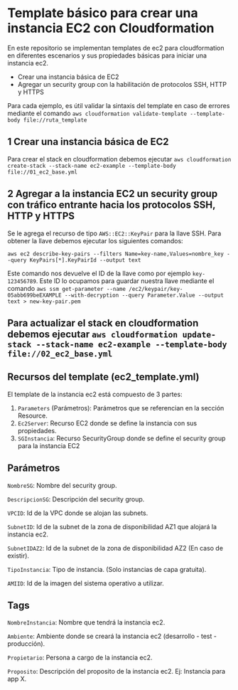 # Template básico para crear una instancia EC2 con Cloudformation

En este repositorio se implementan templates de ec2 para cloudformation en diferentes escenarios y sus propiedades básicas para iniciar una instancia ec2.

- Crear una instancia básica de EC2
- Agregar un security group con la habilitación de protocolos SSH, HTTP y HTTPS

Para cada ejemplo, es útil validar la sintaxis del template en caso de errores mediante el comando `aws cloudformation validate-template --template-body file://ruta_template`

## 1 Crear una instancia básica de EC2

Para crear el stack en cloudformation debemos ejecutar `aws cloudformation create-stack --stack-name ec2-example --template-body file://01_ec2_base.yml`

## 2 Agregar a la instancia EC2 un security group con tráfico entrante hacia los protocolos SSH, HTTP y HTTPS

Se le agrega el recurso de tipo `AWS::EC2::KeyPair` para la llave SSH. Para obtener la llave debemos ejecutar los siguientes comandos:

`aws ec2 describe-key-pairs --filters Name=key-name,Values=nombre_key --query KeyPairs[*].KeyPairId --output text`

Este comando nos devuelve el ID de la llave como por ejemplo `key-123456789`.
Este ID lo ocupamos para guardar nuestra llave mediante el comando `aws ssm get-parameter --name /ec2/keypair/key-05abb699beEXAMPLE --with-decryption --query Parameter.Value --output text > new-key-pair.pem`

Para actualizar el stack en cloudformation debemos ejecutar `aws cloudformation update-stack --stack-name ec2-example --template-body file://02_ec2_base.yml`
------------------------------------------------------------------------
## Recursos del template (ec2_template.yml)

El template de la instancia ec2 está compuesto de 3 partes:
1. `Parameters` (Parámetros): Parámetros que se referencian en la sección Resource.
2. `Ec2Server`: Recurso EC2 donde se define la instancia con sus propiedades.
3. `SGInstancia`: Recurso SecurityGroup donde se define el security group para la instancia EC2

## Parámetros

`NombreSG`: Nombre del security group.

`DescripcionSG`: Descripción del security group.

`VPCID`: Id de la VPC donde se alojan las subnets.

`SubnetID`: Id de la subnet de la zona de disponibilidad AZ1 que alojará la instancia ec2.

`SubnetIDAZ2`: Id de la subnet de la zona de disponibilidad AZ2 (En caso de existir).

`TipoInstancia`: Tipo de instancia. (Solo instancias de capa gratuita).

`AMIID`: Id de la imagen del sistema operativo a utilizar.

## Tags
`NombreInstancia`: Nombre que tendrá la instancia ec2.

`Ambiente`: Ambiente donde se creará la instancia ec2 (desarrollo - test - producción).

`Propietario`: Persona a cargo de la instancia ec2.

`Proposito`: Descripción del proposito de la instancia ec2. Ej: Instancia para app X.
